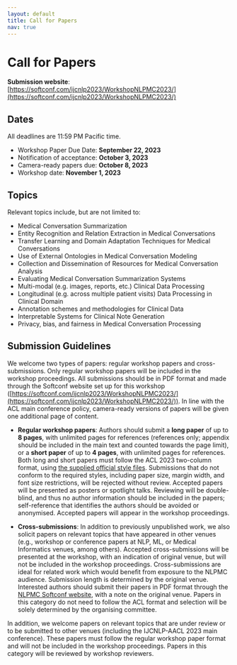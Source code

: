 ```yaml
---
layout: default
title: Call for Papers
nav: true
---
```


# Call for Papers

**Submission website**: [https://softconf.com/ijcnlp2023/WorkshopNLPMC2023/](https://softconf.com/ijcnlp2023/WorkshopNLPMC2023/)


## Dates

All deadlines are 11:59 PM Pacific time.

+ Workshop Paper Due Date: **September 22, 2023**
+ Notification of acceptance: **October 3, 2023**
+ Camera-ready papers due: **October 8, 2023**
+ Workshop date: **November 1, 2023**


## Topics
Relevant topics include, but are not limited to:

+ Medical Conversation Summarization
+ Entity Recognition and Relation Extraction in Medical Conversations
+ Transfer Learning and Domain Adaptation Techniques for Medical Conversations
+ Use of External Ontologies in Medical Conversation Modeling
+ Collection and Dissemination of Resources for Medical Conversation Analysis
+ Evaluating Medical Conversation Summarization Systems
+ Multi-modal (e.g. images, reports, etc.) Clinical Data Processing
+ Longitudinal (e.g. across multiple patient visits) Data Processing in Clinical Domain
+ Annotation schemes and methodologies for Clinical Data
+ Interpretable Systems for Clinical Note Generation
+ Privacy, bias, and fairness in Medical Conversation Processing

## Submission Guidelines

We welcome two types of papers: regular workshop papers and cross-submissions. Only regular workshop papers will be included in the workshop proceedings. All submissions should be in PDF format and made through the Softconf website set up for this workshop ([https://softconf.com/ijcnlp2023/WorkshopNLPMC2023/](https://softconf.com/ijcnlp2023/WorkshopNLPMC2023/)). In line with the ACL main conference policy, camera-ready versions of papers will be given one additional page of content.

+ **Regular workshop papers**: Authors should submit a **long paper** of up to **8 pages**, with unlimited pages for references (references only; appendix should be included in the main text and counted towards the page limit), or a **short paper** of up to **4 pages**, with unlimited pages for references. Both long and short papers must follow the ACL 2023 two-column format, using [the supplied official style files](https://2023.aclweb.org/calls/style_and_formatting/). Submissions that do not conform to the required styles, including paper size, margin width, and font size restrictions, will be rejected without review. Accepted papers will be presented as posters or spotlight talks. Reviewing will be double-blind, and thus no author information should be included in the papers; self-reference that identifies the authors should be avoided or anonymised. Accepted papers will appear in the workshop proceedings.

+ **Cross-submissions**: In addition to previously unpublished work, we also solicit papers on relevant topics that have appeared in other venues (e.g., workshop or conference papers at NLP, ML, or Medical Informatics venues, among others). Accepted cross-submissions will be presented at the workshop, with an indication of original venue, but will not be included in the workshop proceedings. Cross-submissions are ideal for related work which would benefit from exposure to the NLPMC audience. Submission length is determined by the original venue. Interested authors should submit their papers in PDF format through the [NLPMC Softconf website](https://softconf.com/ijcnlp2023/WorkshopNLPMC2023/), with a note on the original venue. Papers in this category do not need to follow the ACL format and selection will be solely determined by the organising committee.

In addition, we welcome papers on relevant topics that are under review or to be submitted to other venues (including the IJCNLP-AACL 2023 main conference). These papers must follow the regular workshop paper format and will not be included in the workshop proceedings. Papers in this category will be reviewed by workshop reviewers.
